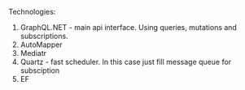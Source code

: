 Technologies:
1. GraphQL.NET - main api interface. Using queries, mutations and subscriptions.
2. AutoMapper
3. Mediatr
4. Quartz - fast scheduler. In this case just fill message queue for subsciption
5. EF
